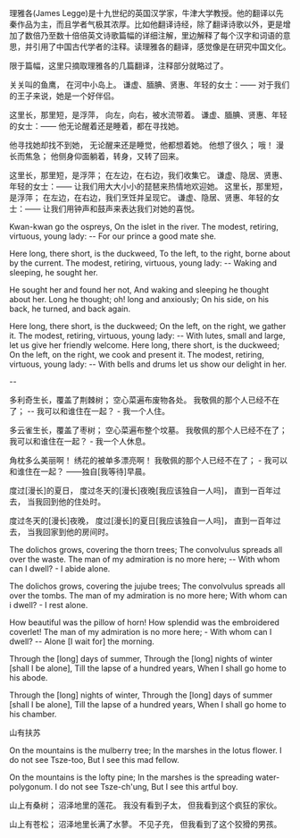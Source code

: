 理雅各(James Legge)是十九世纪的英国汉学家，牛津大学教授。他的翻译以先秦作品为主，而且学者气极其浓厚。比如他翻译诗经，除了翻译诗歌以外，更是增加了数倍乃至数十倍倍英文诗歌篇幅的详细注解，里边解释了每个汉字和词语的意思，并引用了中国古代学者的注释。读理雅各的翻译，感觉像是在研究中国文化。

限于篇幅，这里只摘取理雅各的几篇翻译，注释部分就略过了。

关关叫的鱼鹰，
在河中小岛上。
谦虚、腼腆、贤惠、年轻的女士：——
对于我们的王子来说，她是一个好伴侣。

这里长，那里短，是浮萍，
向左，向右，被水流带着。
谦虚、腼腆、贤惠、年轻的女士：——
他无论醒着还是睡着，都在寻找她。

他寻找她却找不到她，
无论醒来还是睡觉，他都想着她。
他想了很久； 哦！ 漫长而焦急；
他侧身仰面躺着，转身，又转了回来。

这里长，那里短，是浮萍；
在左边，在右边，我们收集它。
谦虚、隐居、贤惠、年轻的女士：——
让我们用大大小小的琵琶来热情地欢迎她。
这里长，那里短，是浮萍；
在左边，在右边，我们烹饪并呈现它。
谦虚、隐居、贤惠、年轻的女士：——
让我们用钟声和鼓声来表达我们对她的喜悦。

Kwan-kwan go the ospreys,
On the islet in the river.
The modest, retiring, virtuous, young lady: --
For our prince a good mate she.

Here long, there short, is the duckweed,
To the left, to the right, borne about by the current.
The modest, retiring, virtuous, young lady: --
Waking and sleeping, he sought her.

He sought her and found her not,
And waking and sleeping he thought about her.
Long he thought; oh! long and anxiously;
On his side, on his back, he turned, and back again.

Here long, there short, is the duckweed;
On the left, on the right, we gather it.
The modest, retiring, virtuous, young lady: --
With lutes, small and large, let us give her friendly welcome.
Here long, there short, is the duckweed;
On the left, on the right, we cook and present it.
The modest, retiring, virtuous, young lady: --
With bells and drums let us show our delight in her.

--

多利奇生长，覆盖了荆棘树；
空心菜遍布废物各处。
我敬佩的那个人已经不在了； --
我可以和谁住在一起？ - 我一个人住。

多云雀生长，覆盖了枣树；
空心菜遍布整个坟墓。
我敬佩的那个人已经不在了；
我可以和谁住在一起？ - 我一个人休息。

角枕多么美丽啊！
绣花的被单多漂亮啊！
我敬佩的那个人已经不在了； -
我可以和谁住在一起？ ——独自[我等待]早晨。

度过[漫长]的夏日，
度过冬天的[漫长]夜晚[我应该独自一人吗]，
直到一百年过去，
当我回到他的住处时。

度过冬天的[漫长]夜晚，
度过[漫长]的夏日[我应该独自一人吗]，
直到一百年过去，
当我回家到他的房间时。

The dolichos grows, covering the thorn trees;
The convolvulus spreads all over the waste.
The man of my admiration is no more here; --
With whom can I dwell? - I abide alone.

The dolichos grows, covering the jujube trees;
The convolvulus spreads all over the tombs.
The man of my admiration is no more here;
With whom can i dwell? - I rest alone.

How beautiful was the pillow of horn!
How splendid was the embroidered coverlet!
The man of my admiration is no more here; -
With whom can I dwell? -- Alone [I wait for] the morning.

Through the [long] days of summer,
Through the [long] nights of winter  [shall I be alone],
Till the lapse of a hundred years,
When I shall go home to his abode.

Through the [long] nights of winter,
Through the [long] days of summer  [shall I be alone],
Till the lapse of a hundred years,
When I shall go home to his chamber.

山有扶苏

On the mountains is the mulberry tree;
In the marshes in the lotus flower.
I do not see Tsze-too,
But I see this mad fellow.

On the mountains is the lofty pine;
In the marshes is the spreading water-polygonum.
I do not see Tsze-ch'ung,
But I see this artful boy.

山上有桑树；
沼泽地里的莲花。
我没有看到子太，
但我看到这个疯狂的家伙。

山上有苍松；
沼泽地里长满了水蓼。
不见子充，
但我看到了这个狡猾的男孩。